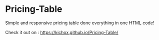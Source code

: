 # Pricing-Table
Simple and responsive pricing table done everything in one HTML code!

Check it out on : https://kichox.github.io/Pricing-Table/
